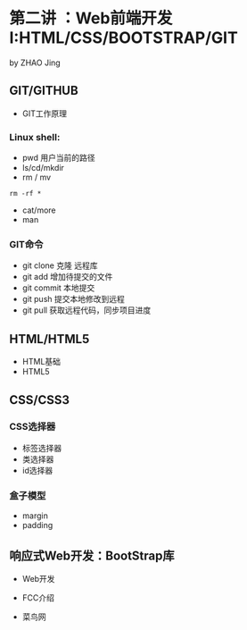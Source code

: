 # 第二讲 ：Web前端开发I:HTML/CSS/BOOTSTRAP/GIT
by ZHAO Jing


## GIT/GITHUB
- GIT工作原理

### Linux shell:
- pwd 用户当前的路径
- ls/cd/mkdir
- rm / mv 
```
rm -rf *
```
- cat/more
- man 


### GIT命令
- git clone 克隆 远程库
- git add 增加待提交的文件
- git commit 本地提交
- git push 提交本地修改到远程
- git pull  获取远程代码，同步项目进度

## HTML/HTML5
- HTML基础
- HTML5

## CSS/CSS3
### CSS选择器 
- 标签选择器
- 类选择器
- id选择器

### 盒子模型
- margin
- padding


## 响应式Web开发：BootStrap库
- Web开发

- FCC介绍
- 菜鸟网
